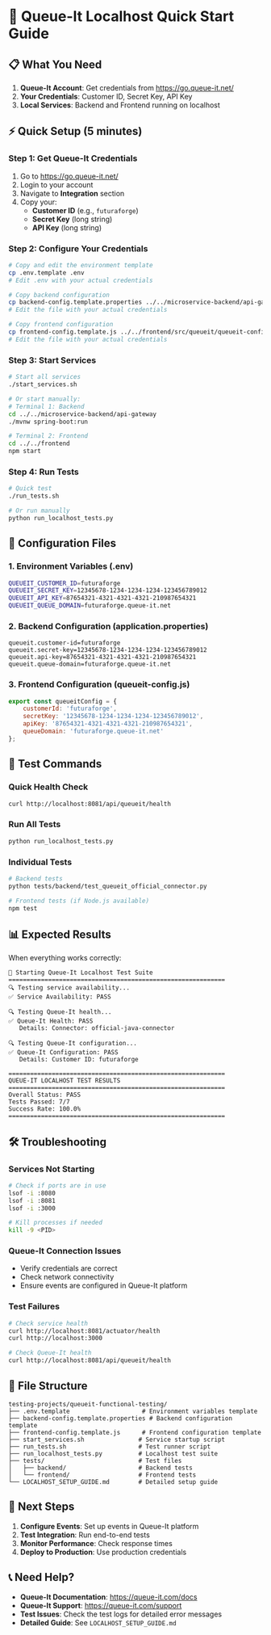# 🚀 Queue-It Localhost Quick Start Guide

## 📋 What You Need

1. **Queue-It Account**: Get credentials from https://go.queue-it.net/
2. **Your Credentials**: Customer ID, Secret Key, API Key
3. **Local Services**: Backend and Frontend running on localhost

## ⚡ Quick Setup (5 minutes)

### Step 1: Get Queue-It Credentials
1. Go to https://go.queue-it.net/
2. Login to your account
3. Navigate to **Integration** section
4. Copy your:
   - **Customer ID** (e.g., `futuraforge`)
   - **Secret Key** (long string)
   - **API Key** (long string)

### Step 2: Configure Your Credentials

```bash
# Copy and edit the environment template
cp .env.template .env
# Edit .env with your actual credentials

# Copy backend configuration
cp backend-config.template.properties ../../microservice-backend/api-gateway/src/main/resources/application.properties
# Edit the file with your actual credentials

# Copy frontend configuration  
cp frontend-config.template.js ../../frontend/src/queueit/queueit-config.js
# Edit the file with your actual credentials
```

### Step 3: Start Services
```bash
# Start all services
./start_services.sh

# Or start manually:
# Terminal 1: Backend
cd ../../microservice-backend/api-gateway
./mvnw spring-boot:run

# Terminal 2: Frontend  
cd ../../frontend
npm start
```

### Step 4: Run Tests
```bash
# Quick test
./run_tests.sh

# Or run manually
python run_localhost_tests.py
```

## 🔧 Configuration Files

### 1. Environment Variables (.env)
```bash
QUEUEIT_CUSTOMER_ID=futuraforge
QUEUEIT_SECRET_KEY=12345678-1234-1234-1234-123456789012
QUEUEIT_API_KEY=87654321-4321-4321-4321-210987654321
QUEUEIT_QUEUE_DOMAIN=futuraforge.queue-it.net
```

### 2. Backend Configuration (application.properties)
```properties
queueit.customer-id=futuraforge
queueit.secret-key=12345678-1234-1234-1234-123456789012
queueit.api-key=87654321-4321-4321-4321-210987654321
queueit.queue-domain=futuraforge.queue-it.net
```

### 3. Frontend Configuration (queueit-config.js)
```javascript
export const queueitConfig = {
    customerId: 'futuraforge',
    secretKey: '12345678-1234-1234-1234-123456789012',
    apiKey: '87654321-4321-4321-4321-210987654321',
    queueDomain: 'futuraforge.queue-it.net'
};
```

## 🧪 Test Commands

### Quick Health Check
```bash
curl http://localhost:8081/api/queueit/health
```

### Run All Tests
```bash
python run_localhost_tests.py
```

### Individual Tests
```bash
# Backend tests
python tests/backend/test_queueit_official_connector.py

# Frontend tests (if Node.js available)
npm test
```

## 📊 Expected Results

When everything works correctly:

```
🚀 Starting Queue-It Localhost Test Suite
============================================================
🔍 Testing service availability...
✅ Service Availability: PASS

🔍 Testing Queue-It health...
✅ Queue-It Health: PASS
   Details: Connector: official-java-connector

🔍 Testing Queue-It configuration...
✅ Queue-It Configuration: PASS
   Details: Customer ID: futuraforge

============================================================
QUEUE-IT LOCALHOST TEST RESULTS
============================================================
Overall Status: PASS
Tests Passed: 7/7
Success Rate: 100.0%
============================================================
```

## 🛠️ Troubleshooting

### Services Not Starting
```bash
# Check if ports are in use
lsof -i :8080
lsof -i :8081
lsof -i :3000

# Kill processes if needed
kill -9 <PID>
```

### Queue-It Connection Issues
- Verify credentials are correct
- Check network connectivity
- Ensure events are configured in Queue-It platform

### Test Failures
```bash
# Check service health
curl http://localhost:8081/actuator/health
curl http://localhost:3000

# Check Queue-It health
curl http://localhost:8081/api/queueit/health
```

## 📁 File Structure

```
testing-projects/queueit-functional-testing/
├── .env.template                    # Environment variables template
├── backend-config.template.properties # Backend configuration template
├── frontend-config.template.js      # Frontend configuration template
├── start_services.sh               # Service startup script
├── run_tests.sh                    # Test runner script
├── run_localhost_tests.py          # Localhost test suite
├── tests/                          # Test files
│   ├── backend/                    # Backend tests
│   └── frontend/                   # Frontend tests
└── LOCALHOST_SETUP_GUIDE.md        # Detailed setup guide
```

## 🎯 Next Steps

1. **Configure Events**: Set up events in Queue-It platform
2. **Test Integration**: Run end-to-end tests
3. **Monitor Performance**: Check response times
4. **Deploy to Production**: Use production credentials

## 📞 Need Help?

- **Queue-It Documentation**: https://queue-it.com/docs
- **Queue-It Support**: https://queue-it.com/support
- **Test Issues**: Check the test logs for detailed error messages
- **Detailed Guide**: See `LOCALHOST_SETUP_GUIDE.md` 